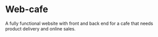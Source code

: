 # Web-cafe
A fully functional website with front and back end for a cafe that needs product delivery and online sales.
